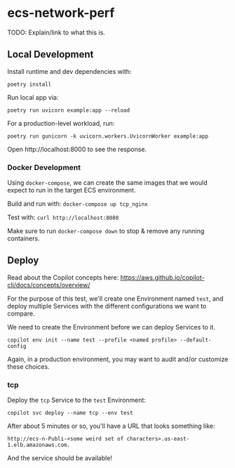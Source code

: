 # ecs-network-perf

TODO: Explain/link to what this is.

## Local Development

Install runtime and dev dependencies with:

```console
poetry install
```

Run local app via:

```console
poetry run uvicorn example:app --reload
```

For a production-level workload, run:

```console
poetry run gunicorn -k uvicorn.workers.UvicornWorker example:app
```

Open http://localhost:8000 to see the response.

### Docker Development

Using `docker-compose`, we can create the same images that we would expect to
run in the target ECS environment.

Build and run with: `docker-compose up tcp_nginx`

Test with: `curl http://localhost:8080`

Make sure to run `docker-compose down` to stop & remove any running containers.

## Deploy

Read about the Copilot concepts here: https://aws.github.io/copilot-cli/docs/concepts/overview/

For the purpose of this test, we'll create one Environment named `test`, and
deploy multiple Services with the different configurations we want to compare.

We need to create the Environment before we can deploy Services to it.

```shell
copilot env init --name test --profile <named profile> --default-config
```

Again, in a production environment, you may want to audit and/or customize
these choices.

### tcp

Deploy the `tcp` Service to the `test` Environment:

```shell
copilot svc deploy --name tcp --env test
```

After about 5 minutes or so, you'll have a URL that looks something like:

    http://ecs-n-Publi-<some weird set of characters>.us-east-1.elb.amazonaws.com.

And the service should be available!
